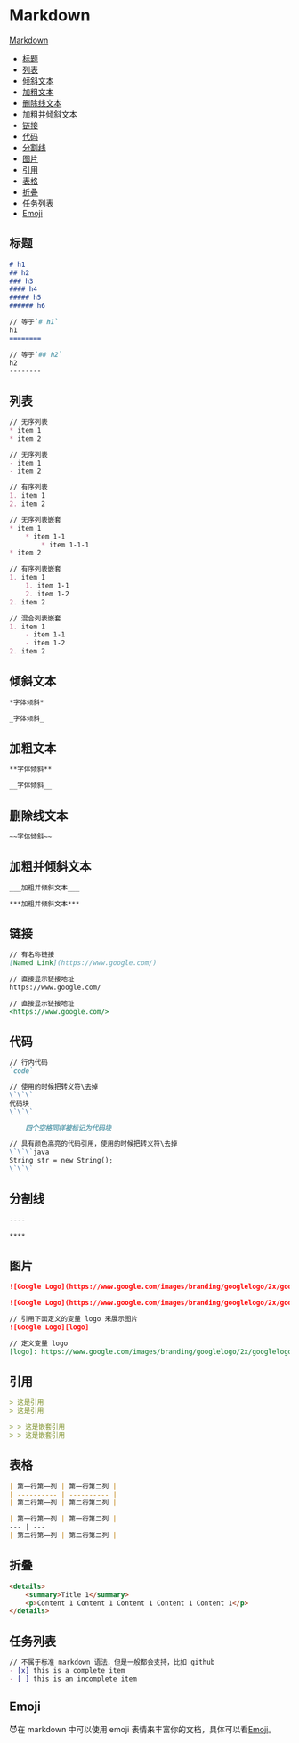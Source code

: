 # Markdown

[Markdown](#markdown)
- [标题](#标题)
- [列表](#列表)
- [倾斜文本](#倾斜文本)
- [加粗文本](#加粗文本)
- [删除线文本](#删除线文本)
- [加粗并倾斜文本](#加粗并倾斜文本)
- [链接](#链接)
- [代码](#代码)
- [分割线](#分割线)
- [图片](#图片)
- [引用](#引用)
- [表格](#表格)
- [折叠](#折叠)
- [任务列表](#任务列表)
- [Emoji](#emoji)

## 标题
```markdown
# h1
## h2
### h3
#### h4
##### h5
###### h6
```
```markdown
// 等于`# h1`
h1
========
```
```markdown
// 等于`## h2`
h2
--------
```

## 列表
```markdown
// 无序列表
* item 1
* item 2
```
```markdown
// 无序列表
- item 1
- item 2
```
```markdown
// 有序列表
1. item 1
2. item 2
```
```markdown
// 无序列表嵌套
* item 1
    * item 1-1
        * item 1-1-1
* item 2
```
```markdown
// 有序列表嵌套
1. item 1
    1. item 1-1
    2. item 1-2
2. item 2
```
```markdown
// 混合列表嵌套
1. item 1
    - item 1-1
    - item 1-2
2. item 2
```

## 倾斜文本
```markdown
*字体倾斜*
```
```markdown
_字体倾斜_
```

## 加粗文本
```markdown
**字体倾斜**
```
```markdown
__字体倾斜__
```

## 删除线文本
```markdown
~~字体倾斜~~
```

## 加粗并倾斜文本
```markdown
___加粗并倾斜文本___
```
```markdown
***加粗并倾斜文本***
```

## 链接
```markdown
// 有名称链接
[Named Link](https://www.google.com/)
```
```markdown
// 直接显示链接地址
https://www.google.com/
```
```markdown
// 直接显示链接地址
<https://www.google.com/>
```

## 代码
```markdown
// 行内代码
`code`
```
```markdown
// 使用的时候把转义符\去掉
\`\`\`
代码块
\`\`\`
```
```markdown
    四个空格同样被标记为代码块
```
```markdown
// 具有颜色高亮的代码引用，使用的时候把转义符\去掉
\`\`\`java
String str = new String();
\`\`\`
```

## 分割线
```markdown
----
```
```markdown
****
```

## 图片
```markdown
![Google Logo](https://www.google.com/images/branding/googlelogo/2x/googlelogo_color_272x92dp.png)
```
```markdown
![Google Logo](https://www.google.com/images/branding/googlelogo/2x/googlelogo_color_272x92dp.png "Google Logo")
```
```markdown
// 引用下面定义的变量 logo 来展示图片
![Google Logo][logo]

// 定义变量 logo
[logo]: https://www.google.com/images/branding/googlelogo/2x/googlelogo_color_272x92dp.png
```

## 引用
```markdown
> 这是引用
> 这是引用
```
```markdown
> > 这是嵌套引用
> > 这是嵌套引用
```

## 表格
```markdown
| 第一行第一列 | 第一行第二列 |
| ---------- | ---------- |
| 第二行第一列 | 第二行第二列 |
```
```markdown
| 第一行第一列 | 第一行第二列 |
--- | ---
| 第二行第一列 | 第二行第二列 |
```

## 折叠
```markdown
<details>
    <summary>Title 1</summary>
    <p>Content 1 Content 1 Content 1 Content 1 Content 1</p>
</details>
```

## 任务列表
```markdown
// 不属于标准 markdown 语法，但是一般都会支持，比如 github
- [x] this is a complete item
- [ ] this is an incomplete item
```

## Emoji
:smiling_imp:在 markdown 中可以使用 emoji 表情来丰富你的文档，具体可以看[Emoji](https://www.webpagefx.com/tools/emoji-cheat-sheet/)。